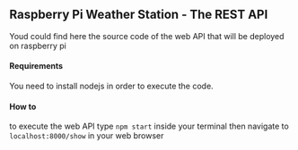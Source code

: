 ## Raspberry Pi Weather Station - The REST API 
Youd could find here the source code of the web API that will be deployed on raspberry pi 

#### Requirements
You need to install nodejs in order to execute the code.

#### How to 
to execute the web API type `npm start` inside your terminal then navigate to `localhost:8000/show` in your web browser

